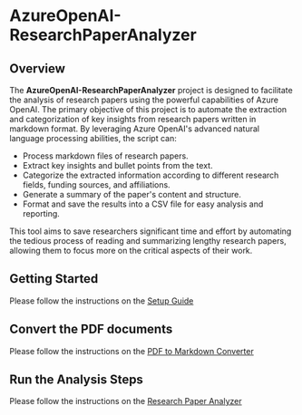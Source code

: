 # AzureOpenAI-ResearchPaperAnalyzer  
  
## Overview  
  
The **AzureOpenAI-ResearchPaperAnalyzer** project is designed to facilitate the analysis of research papers using the powerful capabilities of Azure OpenAI. The primary objective of this project is to automate the extraction and categorization of key insights from research papers written in markdown format. By leveraging Azure OpenAI's advanced natural language processing abilities, the script can:  
  
- Process markdown files of research papers.  
- Extract key insights and bullet points from the text.  
- Categorize the extracted information according to different research fields, funding sources, and affiliations.  
- Generate a summary of the paper's content and structure.  
- Format and save the results into a CSV file for easy analysis and reporting.
  
This tool aims to save researchers significant time and effort by automating the tedious process of reading and summarizing lengthy research papers, allowing them to focus more on the critical aspects of their work.  

## Getting Started

Please follow the instructions on the [Setup Guide](./SETUP.md)

## Convert the PDF documents

Please follow the instructions on the [PDF to Markdown Converter](./CONVERT.md)

## Run the Analysis Steps

Please follow the instructions on the [Research Paper Analyzer](./ANALYZE.md)
    